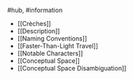#hub, #information 
- [[Crèches]]
- [[Description]]
- [[Naming Conventions]]
- [[Faster-Than-Light Travel]]
- [[Notable Characters]]
- [[Conceptual Space]]
- [[Conceptual Space Disambiguation]]